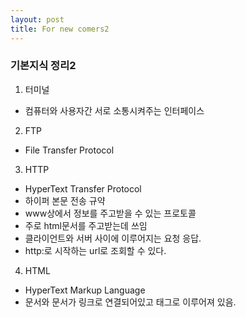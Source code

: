 ```yaml
---
layout: post
title: For new comers2
---
```


<h3>기본지식 정리2</h3>


1. 터미널

 - 컴퓨터와 사용자간 서로 소통시켜주는 인터페이스



2. FTP

 - File Transfer Protocol



3. HTTP

 - HyperText Transfer Protocol
 - 하이퍼 본문 전송 규약
 - www상에서 정보를 주고받을 수 있는 프로토콜
 - 주로 html문서를 주고받는데 쓰임
 - 클라이언트와 서버 사이에 이루어지는 요청 응답.
 - http:로 시작하는 url로 조회할 수 있다.



4. HTML
 - HyperText Markup Language
 - 문서와 문서가 링크로 연결되어있고 태그로 이루어져 있음.

